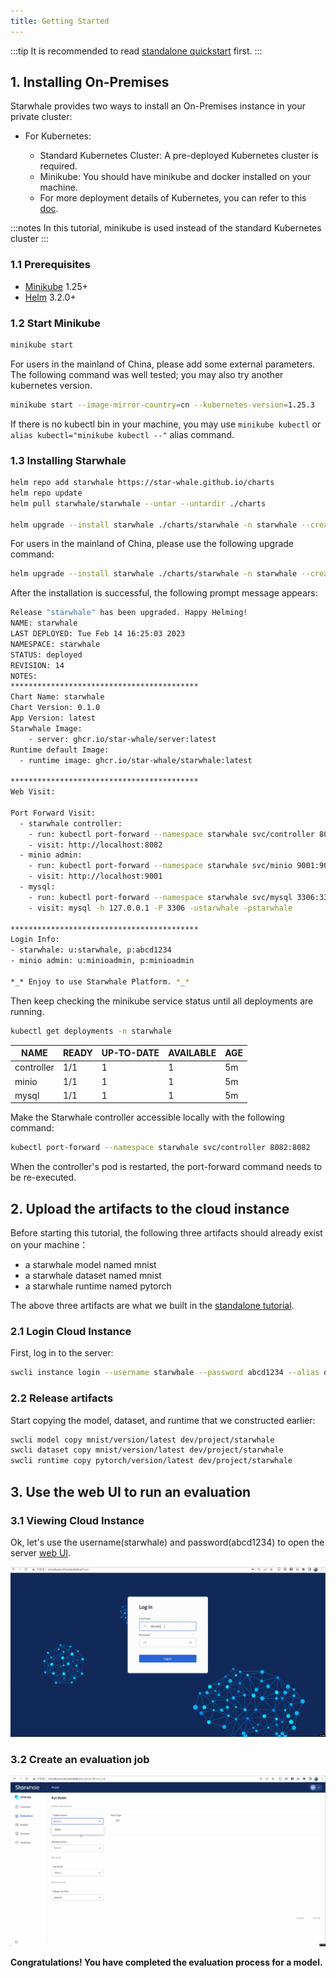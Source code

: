 ```yaml
---
title: Getting Started
---
```


:::tip
It is recommended to read [standalone quickstart](../standalone/getting_started.md) first.
:::

## 1. Installing On-Premises

Starwhale provides two ways to install an On-Premises instance in your private cluster:

- For Kubernetes:

  - Standard Kubernetes Cluster: A pre-deployed Kubernetes cluster is required.
  - Minikube: You should have minikube and docker installed on your machine.
  - For more deployment details of Kubernetes, you can refer to this [doc](install/helm-charts.md).

:::notes
In this tutorial, minikube is used instead of the standard Kubernetes cluster
:::

### 1.1 Prerequisites

- [Minikube](https://minikube.sigs.k8s.io/docs/start/) 1.25+
- [Helm](https://helm.sh/docs/intro/install/) 3.2.0+

### 1.2 Start Minikube

```bash
minikube start
```

For users in the mainland of China, please add some external parameters. The following command was well tested; you may also try another kubernetes version.

```bash
minikube start --image-mirror-country=cn --kubernetes-version=1.25.3
```

If there is no kubectl bin in your machine, you may use `minikube kubectl` or `alias kubectl="minikube kubectl --"` alias command.

### 1.3 Installing Starwhale

```bash
helm repo add starwhale https://star-whale.github.io/charts
helm repo update
helm pull starwhale/starwhale --untar --untardir ./charts

helm upgrade --install starwhale ./charts/starwhale -n starwhale --create-namespace -f ./charts/starwhale/values.minikube.global.yaml
```

For users in the mainland of China, please use the following upgrade command:

```bash
helm upgrade --install starwhale ./charts/starwhale -n starwhale --create-namespace -f ./charts/starwhale/values.minikube.cn.yaml
```

After the installation is successful, the following prompt message appears:

```bash
Release "starwhale" has been upgraded. Happy Helming!
NAME: starwhale
LAST DEPLOYED: Tue Feb 14 16:25:03 2023
NAMESPACE: starwhale
STATUS: deployed
REVISION: 14
NOTES:
******************************************
Chart Name: starwhale
Chart Version: 0.1.0
App Version: latest
Starwhale Image:
    - server: ghcr.io/star-whale/server:latest
Runtime default Image:
  - runtime image: ghcr.io/star-whale/starwhale:latest

******************************************
Web Visit:

Port Forward Visit:
  - starwhale controller:
    - run: kubectl port-forward --namespace starwhale svc/controller 8082:8082
    - visit: http://localhost:8082
  - minio admin:
    - run: kubectl port-forward --namespace starwhale svc/minio 9001:9001
    - visit: http://localhost:9001
  - mysql:
    - run: kubectl port-forward --namespace starwhale svc/mysql 3306:3306
    - visit: mysql -h 127.0.0.1 -P 3306 -ustarwhale -pstarwhale

******************************************
Login Info:
- starwhale: u:starwhale, p:abcd1234
- minio admin: u:minioadmin, p:minioadmin

*_* Enjoy to use Starwhale Platform. *_*
```

Then keep checking the minikube service status until all deployments are running.

```bash
kubectl get deployments -n starwhale
```

| NAME | READY | UP-TO-DATE| AVAILABLE | AGE |
|------|-------|--------|----------|-----|
|controller|1/1|1|1|5m|
|minio|1/1|1|1|5m|
|mysql|1/1|1|1|5m|

Make the Starwhale controller accessible locally with the following command:

```bash
kubectl port-forward --namespace starwhale svc/controller 8082:8082
```

When the controller's pod is restarted, the port-forward command needs to be re-executed.

## 2. Upload the artifacts to the cloud instance

Before starting this tutorial, the following three artifacts should already exist on your machine：

- a starwhale model named mnist
- a starwhale dataset named mnist
- a starwhale runtime named pytorch

The above three artifacts are what we built in the [standalone tutorial](../standalone/getting_started.md).

### 2.1 Login Cloud Instance

First, log in to the server:

```bash
swcli instance login --username starwhale --password abcd1234 --alias dev http://localhost:8082
```

### 2.2 Release artifacts

Start copying the model, dataset, and runtime that we constructed earlier:

```bash
swcli model copy mnist/version/latest dev/project/starwhale
swcli dataset copy mnist/version/latest dev/project/starwhale
swcli runtime copy pytorch/version/latest dev/project/starwhale
```

## 3. Use the web UI to run an evaluation

### 3.1 Viewing Cloud Instance

Ok, let's use the username(starwhale) and password(abcd1234) to open the server [web UI](http://localhost:8082/).

![console-artifacts.gif](../../img/console-artifacts.gif)

### 3.2 Create an evaluation job

![console-create-job.gif](../../img/console-create-job.gif)

**Congratulations! You have completed the evaluation process for a model.**

